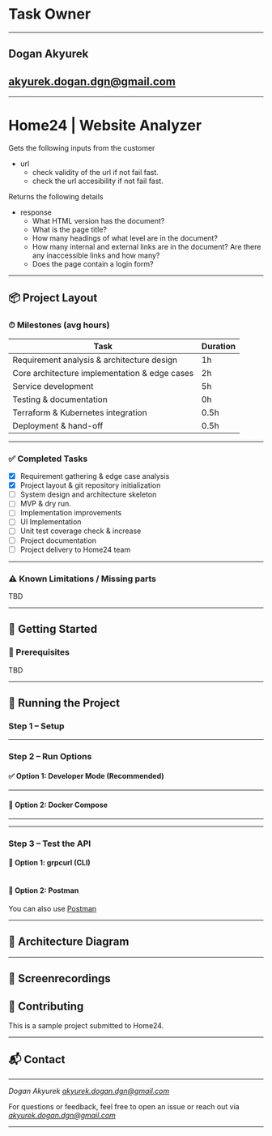 # Task Owner
---
## Dogan Akyurek
## akyurek.dogan.dgn@gmail.com
---
# Home24 | Website Analyzer

Gets the following inputs from the customer
- url
    - check validity of the url if not fail fast.
    - check the url accesibility if not fail fast.

Returns the following details
- response
    - What HTML version has the document?
    - What is the page title?
    - How many headings of what level are in the document?
    - How many internal and external links are in the document? Are there any inaccessible links and how many?
    - Does the page contain a login form?

---

## 📦 Project Layout

### ⏱ Milestones (avg hours)

| Task                                            | Duration |
|-------------------------------------------------|----------|
| Requirement analysis & architecture design      | 1h       |
| Core architecture implementation & edge cases   | 2h       |
| Service development                             | 5h       |
| Testing & documentation                         | 0h       |
| Terraform & Kubernetes integration              | 0.5h     |
| Deployment & hand-off                           | 0.5h     |

---

### ✅ Completed Tasks

- [x] Requirement gathering & edge case analysis
- [x] Project layout & git repository initialization
- [ ] System design and architecture skeleton
- [ ] MVP & dry run.
- [ ] Implementation improvements
- [ ] UI Implementation
- [ ] Unit test coverage check & increase
- [ ] Project documentation
- [ ] Project delivery to Home24 team

---

### ⚠️ Known Limitations / Missing parts

TBD

---

## 🚀 Getting Started

### 🧰 Prerequisites

TBD

---

## 🧪 Running the Project

### Step 1 – Setup

---

### Step 2 – Run Options

#### ✅ Option 1: Developer Mode (Recommended)

---

#### 🐳 Option 2: Docker Compose
---

---

### Step 3 – Test the API


#### 🧪 Option 1: grpcurl (CLI)
```

```

#### 🧪 Option 2: Postman

You can also use [Postman](https://www.postman.com/) 

---

## 🧱 Architecture Diagram

---

## 📸 Screenrecordings


## 🤝 Contributing

This is a sample project submitted to Home24.

---

## 📬 Contact
---

*Dogan Akyurek*
*akyurek.dogan.dgn@gmail.com*

For questions or feedback, feel free to open an issue or reach out via *akyurek.dogan.dgn@gmail.com*

---
